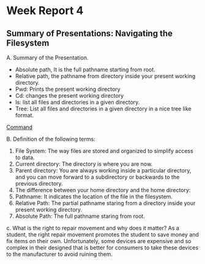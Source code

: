 # Week Report 4
## Summary of Presentations: Navigating the Filesystem

A. Summary of the Presentation. 
  
* Absolute path, It is the full pathname starting from root. 
* Relative path, the pathname from directory inside your present working directory. 
* Pwd: Prints the present working directory 
* Cd: changes the present working directory 
* ls: list all files and directories in a given directory. 
* Tree: List all files and directories in a given directory in a nice tree like format. 

[Command](homework3.png)
  

B.  Definition of the  following terms: 
  
  1. File System: The way files are stored and organized to simplify access to data. 
  2. Current directory: The directory is where you are now. 
  3. Parent directory: You are always working inside a particular directory, and you can move forward to a subdirectory or backwards to the previous directory.
  4. The difference between your home directory and the home directory: 
  5. Pathname: It indicates the location of the file in the filesystem. 
  6. Relative Path: The partial pathname staring from a directory inside your present working directory. 
  7. Absolute Path: The full pathname staring from root. 


c. What is the right to repair movement and why does it matter? 
As a student, the right repair movement promotes the student to save money and fix items on their own.
Unfortunately, some devices are expensive and so complex in their designed that is better for consumers to take these devices to the manufacturer to avoid ruining them.



